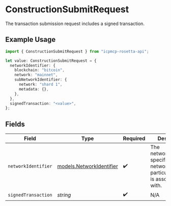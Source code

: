 # ConstructionSubmitRequest

The transaction submission request includes a signed transaction.

## Example Usage

```typescript
import { ConstructionSubmitRequest } from "icpmcp-rosetta-api";

let value: ConstructionSubmitRequest = {
  networkIdentifier: {
    blockchain: "bitcoin",
    network: "mainnet",
    subNetworkIdentifier: {
      network: "shard 1",
      metadata: {},
    },
  },
  signedTransaction: "<value>",
};
```

## Fields

| Field                                                                                  | Type                                                                                   | Required                                                                               | Description                                                                            |
| -------------------------------------------------------------------------------------- | -------------------------------------------------------------------------------------- | -------------------------------------------------------------------------------------- | -------------------------------------------------------------------------------------- |
| `networkIdentifier`                                                                    | [models.NetworkIdentifier](../models/networkidentifier.md)                             | :heavy_check_mark:                                                                     | The network_identifier specifies which network a particular object is associated with. |
| `signedTransaction`                                                                    | *string*                                                                               | :heavy_check_mark:                                                                     | N/A                                                                                    |